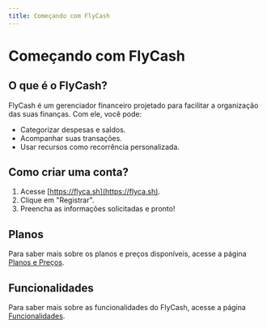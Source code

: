 ```yaml
---
title: Começando com FlyCash
---
```


# Começando com FlyCash

## O que é o FlyCash?
FlyCash é um gerenciador financeiro projetado para facilitar a organização das suas finanças. Com ele, você pode:

- Categorizar despesas e saldos.
- Acompanhar suas transações.
- Usar recursos como recorrência personalizada.

## Como criar uma conta?
1. Acesse [https://flyca.sh](https://flyca.sh).
2. Clique em "Registrar".
3. Preencha as informações solicitadas e pronto!

## Planos
Para saber mais sobre os planos e preços disponíveis, acesse a página [Planos e Preços](/plans-and-pricing).

## Funcionalidades
Para saber mais sobre as funcionalidades do FlyCash, acesse a página [Funcionalidades](/features).
